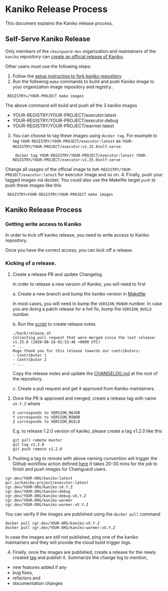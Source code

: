 # Kaniko Release Process

This document explains the Kaniko release process.

## Self-Serve Kaniko Release

Only members of the `chainguard-dev` organization and maintainers of the
`kaniko` repository can [create an official release of Kaniko](#official-release).

Other users must use the following steps:

1. Follow the [setup instruction to fork kaniko repository](https://github.com/chainguard-dev/kaniko/blob/master/DEVELOPMENT.md#getting-started)
2. Run the following `make` commands to build and push Kaniko image to your organization image repository and registry..
  ```shell
   REGISTRY=/YOUR-PROJECT make images
   ```
  The above command will build and push all the 3 kaniko images
  * YOUR-REGISTRY/YOUR-PROJECT/executor:latest
  * YOUR-REGISTRY/YOUR-PROJECT/executor:debug
  * YOUR-REGISTRY/YOUR-PROJECT/warmer:latest

3. You can choose to tag these images using `docker tag`. For example to tag
   `YOUR-REGISTRY/YOUR-PROJECT/executor:latest` as
   `YOUR-REGISTRY/YOUR-PROJECT/executor:v1.25.0self-serve`:

   ```shell
    docker tag YOUR-REGISTRY/YOUR-PROJECT/executor:latest YOUR-REGISTRY/YOUR-PROJECT/executor:v1.25.0self-serve
   ```
   
Change all usages of the official image to `OUR-REGISTRY/YOUR-PROJECT/executor:latest` for executor image and so on.
4. Finally, push your tagged images via docker. You could also use the Makefile target `push` to push these images like this
  ```shell
   REGISTRY=YOUR-REGISTRY/YOUR-PROJECT make images
  ```

<a id="official-release"></a>

## Kaniko Release Process

### Getting write access to Kaniko

In order to kick off kaniko release, you need to write access to Kaniko repository.

Once you have the correct access, you can kick off a release.


### Kicking of a release.

1. Create a release PR and update Changelog.

    In order to release a new version of Kaniko, you will need to first

    a. Create a new branch and bump the kaniko version in [Makefile](https://github.com/chainguard-dev/kaniko/blob/master/Makefile#L16)


    In most cases, you will need to bump the `VERSION_MINOR` number.
    In case you are doing a patch release for a hot fix, bump the `VERSION_BUILD` number.

    b. Run the [script](https://github.com/chainguard-dev/kaniko/blob/master/hack/release.sh) to create release notes.
    ```
    ./hack/release.sh
    Collecting pull request that were merged since the last release: v1.25.0 (2020-08-18 02:53:46 +0000 UTC)
    * ...
    Huge thank you for this release towards our contributors: 
    - Contributor 1
    - Contributor 2
    - ...
    ```
    Copy the release notes and update the [CHANGELOG.md](https://github.com/chainguard-dev/kaniko/blob/master/CHANGELOG.md) at the root of the repository.

    c. Create a pull request and get it approved from Kaniko maintainers.

2. Once the PR is approved and merged, create a release tag with name `vX.Y.Z` where
    ```
    X corresponds to VERSION_MAJOR
    Y corresponds to VERSION_MINOR
    Z corresponds to VERSION_BUILD
    ```
    E.g. to release 1.2.0 version of kaniko, please create a tag v1.2.0 like this
    ```
    git pull remote master
    git tag v1.2.0
    git push remote v1.2.0
    ```
3.  Pushing a tag to remote with above naming convention will trigger the Github workflow action defined [here](https://github.com/chainguard-dev/kaniko/blob/main/.github/workflows/images.yaml) It takes 20-30 mins for the job to finish and push images for Chainguard users.

```
cgr.dev/YOUR-ORG/kaniko:latest
gcr.io/kaniko-project/executor:latest
cgr.dev/YOUR-ORG/kaniko:vX.Y.Z
cgr.dev/YOUR-ORG/kaniko:debug
cgr.dev/YOUR-ORG/kaniko:debug-vX.Y.Z
cgr.dev/YOUR-ORG/kaniko-warmer
cgr.dev/YOUR-ORG/kaniko-warmer-vX.Y.Z
```

You can verify if the images are published using the `docker pull` command
```
docker pull cgr.dev/YOUR-ORG/kaniko:vX.Y.Z
docker pull cgr.dev/YOUR-ORG/kaniko-warmer:vX.Y.Z
```
In case the images are still not published, ping one of the kaniko maintainers and they will provide the cloud build trigger logs.

4. Finally, once the images are published, create a release for the newly created [tag](https://github.com/chainguard-dev/kaniko/tags) and publish it. 
Summarize the change log to mention, 
- new features added if any
- bug fixes, 
- refactors and 
- documentation changes
